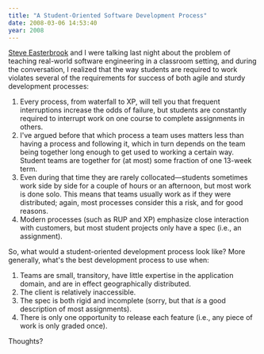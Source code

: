 ```yaml
---
title: "A Student-Oriented Software Development Process"
date: 2008-03-06 14:53:40
year: 2008
---
```

<a href="http://www.cs.toronto.edu/~sme">Steve Easterbrook</a> and I were talking last night about the problem of teaching real-world software engineering in a classroom setting, and during the conversation, I realized that the way students are required to work violates several of the requirements for success of both agile and sturdy development processes:
<ol>
  <li>Every process, from waterfall to XP, will tell you that frequent interruptions increase the odds of failure, but students are constantly required to interrupt work on one course to complete assignments in others.</li>
  <li>I've argued before that which process a team uses matters less than having a process and following it, which in turn depends on the team being together long enough to get used to working a certain way. Student teams are together for (at most) some fraction of one 13-week term.</li>
  <li>Even during that time they are rarely collocated—students sometimes work side by side for a couple of hours or an afternoon, but most work is done solo.  This means that teams usually work as if they were distributed; again, most processes consider this a risk, and for good reasons.</li>
  <li>Modern processes (such as RUP and XP) emphasize close interaction with customers, but most student projects only have a spec (i.e., an assignment).</li>
</ol>
So, what would a student-oriented development process look like?  More generally, what's the best development process to use when:
<ol>
  <li>Teams are small, transitory, have little expertise in the application domain, and are in effect geographically distributed.</li>
  <li>The client is relatively inaccessible.</li>
  <li>The spec is both rigid and incomplete (sorry, but that <em>is</em> a good description of most assignments).</li>
  <li>There is only one opportunity to release each feature (i.e., any piece of work is only graded once).</li>
</ol>
Thoughts?
